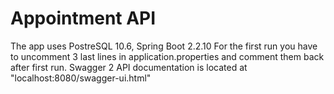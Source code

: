 # Appointment API
 The app uses PostreSQL 10.6, Spring Boot 2.2.10
For the first run you have to uncomment 3 last lines in application.properties and comment them back after first run. Swagger 2 API documentation is located at "localhost:8080/swagger-ui.html"
